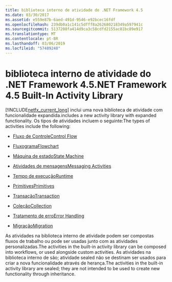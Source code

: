 ```yaml
---
title: biblioteca interno de atividade do .NET Framework 4.5
ms.date: 03/30/2017
ms.assetid: e559e87b-6aed-491d-9546-e92bcec16fdf
ms.openlocfilehash: 239db0a1c141c5dfff8a262680218349a597941c
ms.sourcegitcommit: 5137208fa414d9ca3c58cdfd2155ac81bc89e917
ms.translationtype: MT
ms.contentlocale: pt-BR
ms.lasthandoff: 03/06/2019
ms.locfileid: "57489248"
---
```

# <a name="net-framework-45-built-in-activity-library"></a><span data-ttu-id="d04d0-102">biblioteca interno de atividade do .NET Framework 4.5</span><span class="sxs-lookup"><span data-stu-id="d04d0-102">.NET Framework 4.5 Built-In Activity Library</span></span>

[!INCLUDE[netfx_current_long](../../../includes/netfx-current-long-md.md)] <span data-ttu-id="d04d0-103">inclui uma nova biblioteca de atividade com funcionalidade expandida.</span><span class="sxs-lookup"><span data-stu-id="d04d0-103">includes a new activity library with expanded functionality.</span></span> <span data-ttu-id="d04d0-104">Os tipos de atividades incluem o seguinte:</span><span class="sxs-lookup"><span data-stu-id="d04d0-104">The types of activities include the following:</span></span>

- [<span data-ttu-id="d04d0-105">Fluxo de Controle</span><span class="sxs-lookup"><span data-stu-id="d04d0-105">Control Flow</span></span>](../../../docs/framework/windows-workflow-foundation/control-flow-activities-in-wf.md)

- [<span data-ttu-id="d04d0-106">Fluxograma</span><span class="sxs-lookup"><span data-stu-id="d04d0-106">Flowchart</span></span>](../../../docs/framework/windows-workflow-foundation/flowchart-activities-in-wf.md)

- [<span data-ttu-id="d04d0-107">Máquina de estado</span><span class="sxs-lookup"><span data-stu-id="d04d0-107">State Machine</span></span>](../../../docs/framework/windows-workflow-foundation/state-machine-activities-in-wf.md)

- [<span data-ttu-id="d04d0-108">Atividades de mensagens</span><span class="sxs-lookup"><span data-stu-id="d04d0-108">Messaging Activities</span></span>](../../../docs/framework/wcf/feature-details/messaging-activities.md)

- [<span data-ttu-id="d04d0-109">Tempo de execução</span><span class="sxs-lookup"><span data-stu-id="d04d0-109">Runtime</span></span>](../../../docs/framework/windows-workflow-foundation/runtime-activities-in-wf.md)

- [<span data-ttu-id="d04d0-110">Primitives</span><span class="sxs-lookup"><span data-stu-id="d04d0-110">Primitives</span></span>](../../../docs/framework/windows-workflow-foundation/primitives-activities-in-wf.md)

- [<span data-ttu-id="d04d0-111">Transação</span><span class="sxs-lookup"><span data-stu-id="d04d0-111">Transaction</span></span>](../../../docs/framework/windows-workflow-foundation/transaction-activities-in-wf.md)

- [<span data-ttu-id="d04d0-112">Coleção</span><span class="sxs-lookup"><span data-stu-id="d04d0-112">Collection</span></span>](../../../docs/framework/windows-workflow-foundation/collection-activities-in-wf.md)

- [<span data-ttu-id="d04d0-113">Tratamento de erro</span><span class="sxs-lookup"><span data-stu-id="d04d0-113">Error Handling</span></span>](../../../docs/framework/windows-workflow-foundation/error-handling-activities-in-wf.md)

- [<span data-ttu-id="d04d0-114">Migração</span><span class="sxs-lookup"><span data-stu-id="d04d0-114">Migration</span></span>](../../../docs/framework/windows-workflow-foundation/migration-activity-in-wf.md)

<span data-ttu-id="d04d0-115">As atividades na biblioteca interno de atividade podem ser compostas fluxos de trabalho ou pode ser usadas junto com as atividades personalizadas.</span><span class="sxs-lookup"><span data-stu-id="d04d0-115">The activities in the built-in activity library can be composed into workflows, or used alongside custom activities.</span></span> <span data-ttu-id="d04d0-116">As atividades na biblioteca interno de são; atividade sealed não se destinam ser usados para criar a nova funcionalidade através de herança.</span><span class="sxs-lookup"><span data-stu-id="d04d0-116">The activities in the built-in activity library are sealed; they are not intended to be used to create new functionality through inheritance.</span></span>
